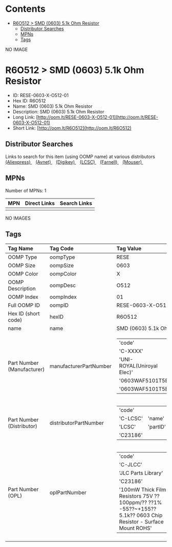 



Contents
========

* [R6O512 > SMD (0603) 5.1k Ohm Resistor](#r6o512--smd-0603-51k-ohm-resistor)
	* [Distributor Searches](#distributor-searches)
	* [MPNs](#mpns)
	* [Tags](#tags)
  
NO IMAGE  
# R6O512 > SMD (0603) 5.1k Ohm Resistor

- ID: RESE-0603-X-O512-01
- Hex ID: R6O512
- Name: SMD (0603) 5.1k Ohm Resistor
- Description: SMD (0603) 5.1k Ohm Resistor
- Long Link: [http://oom.lt/RESE-0603-X-O512-01](http://oom.lt/RESE-0603-X-O512-01)
- Short Link: [http://oom.lt/R6O512](http://oom.lt/R6O512)

## Distributor Searches
  
Links to search for this item (using OOMP name) at various distributors  
[(Aliexpress) ](https://www.aliexpress.com/wholesale?SearchText=1117SMD+0603+5.1k+Ohm+Resistor)&nbsp;&nbsp;&nbsp;[(Avnet) ](https://www.avnet.com/shop/us/search/SMD+0603+5.1k+Ohm+Resistor)&nbsp;&nbsp;&nbsp;[(Digikey) ](https://www.digikey.co.uk/en/products/result?s=SMD+0603+5.1k+Ohm+Resistor)&nbsp;&nbsp;&nbsp;[(LCSC) ](https://www.lcsc.com/search?q=SMD+0603+5.1k+Ohm+Resistor)&nbsp;&nbsp;&nbsp;[(Farnell) ](https://uk.farnell.com/search?st=SMD+0603+5.1k+Ohm+Resistor)&nbsp;&nbsp;&nbsp;[(Mouser) ](https://www.mouser.com/c/?q=SMD+0603+5.1k+Ohm+Resistor)&nbsp;&nbsp;&nbsp;
## MPNs
  
Number of MPNs: 1  

|MPN|Direct Links|Search Links|
| :--- | :--- | :--- |
||||
  
NO IMAGES  
## Tags
  

|Tag Name|Tag Code|Tag Value|
| :--- | :--- | :--- |
|OOMP Type|oompType|RESE|
|OOMP Size|oompSize|0603|
|OOMP Color|oompColor|X|
|OOMP Description|oompDesc|O512|
|OOMP Index|oompIndex|01|
|Full OOMP ID|oompID|RESE-0603-X-O512-01|
|Hex ID (short code)|hexID|R6O512|
|name|name|SMD (0603) 5.1k Ohm Resistor|
|Part Number (Manufacturer)|manufacturerPartNumber|<table><tr><td>'code'</td></tr><tr><td> 'C-XXXX'</td><td> 'name'</td></tr><tr><td> 'UNI-ROYAL(Uniroyal Elec)'</td><td> 'partID'</td></tr><tr><td> '0603WAF5101T5E'</td><td> 'partName'</td></tr><tr><td> '0603WAF5101T5E'</td></tr></table>|
|Part Number (Distributor)|distributorPartNumber|<table><tr><td>'code'</td></tr><tr><td> 'C-LCSC'</td><td> 'name'</td></tr><tr><td> 'LCSC'</td><td> 'partID'</td></tr><tr><td> 'C23186'</td></tr></table>|
|Part Number (OPL)|oplPartNumber|<table><tr><td>'code'</td></tr><tr><td> 'C-JLCC'</td><td> 'name'</td></tr><tr><td> 'JLC Parts Library'</td><td> 'partID'</td></tr><tr><td> 'C23186'</td><td> 'partName'</td></tr><tr><td> '100mW Thick Film Resistors 75V ??100ppm/?? ??1% -55??~+155?? 5.1k?? 0603  Chip Resistor - Surface Mount ROHS'</td></tr></table>|
||||
